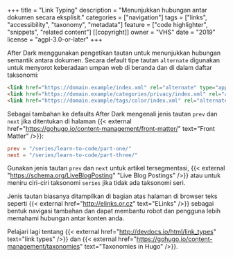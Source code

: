 +++
title = "Link Typing"
description = "Menunjukkan hubungan antar dokumen secara eksplisit."
categories = ["navigation"]
tags = ["links", "accessibility", "taxonomy", "metadata"]
feature = ["code highlighter", "snippets", "related content"]
[[copyright]]
  owner = "VHS"
  date = "2019"
  license = "agpl-3.0-or-later"
+++

After Dark menggunakan pengetikan tautan untuk menunjukkan hubungan semantik antara dokumen. Secara default tipe tautan `alternate` digunakan untuk menyorot keberadaan umpan web di beranda dan di dalam daftar taksonomi:

```html
<link href="https://domain.example/index.xml" rel="alternate" type="application/rss+xml" title="After Dark">
<link href="https://domain.example/categories/privacy/index.xml" rel="alternate" type="application/rss+xml" title="After Dark">
<link href="https://domain.example/tags/color/index.xml" rel="alternate" type="application/rss+xml" title="After Dark">
```

Sebagai tambahan ke defaults After Dark mengenali jenis tautan `prev` dan `next` jika ditentukan di halaman {{< external href="https://gohugo.io/content-management/front-matter/" text="Front Matter" />}}:

```toml
prev = "/series/learn-to-code/part-one/"
next = "/series/learn-to-code/part-three/"
```

Gunakan jenis tautan `prev` dan `next` untuk artikel tersegmentasi, {{< external "https://schema.org/LiveBlogPosting" "Live Blog Postings" />}} atau untuk meniru ciri-ciri taksonomi `series` jika tidak ada taksonomi seri.

Jenis tautan biasanya ditampilkan di bagian atas halaman di browser teks seperti {{< external href="http://elinks.or.cz" text="ELinks" />}} sebagai bentuk navigasi tambahan dan dapat membantu robot dan pengguna lebih memahami hubungan antar konten anda.

Pelajari lagi tentang {{< external href="http://devdocs.io/html/link_types" text="link types" />}} dan {{< external href="https://gohugo.io/content-management/taxonomies" text="Taxonomies in Hugo" />}}.
